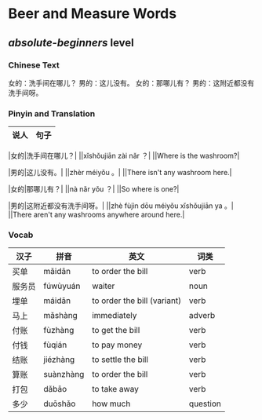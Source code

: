 # Beer and Measure Words
## *absolute-beginners* level

### Chinese Text
女的：洗手间在哪儿？
男的：这儿没有。
女的：那哪儿有？
男的：这附近都没有洗手间呀。

### Pinyin and Translation
|说人|句子|
|----|----|

|女的|洗手间在哪儿？|
||xǐshǒujiān zài nǎr ？|
||Where is the washroom?|

|男的|这儿没有。|
||zhèr méiyǒu 。|
||There isn't any washroom here.|

|女的|那哪儿有？|
||nà nǎr yǒu ？|
||So where is one?|

|男的|这附近都没有洗手间呀。|
||zhè fùjìn dōu méiyǒu xǐshǒujiān ya 。|
||There aren't any washrooms anywhere around here.|
### Vocab
|汉子|拼音|英文|词类|
|----|----|----|----|
|买单|mǎidān|to order the bill|verb|
|服务员|fúwùyuán|waiter|noun|
|埋单|máidān|to order the bill (variant)|verb|
|马上|mǎshàng|immediately|adverb|
|付账|fùzhàng|to get the bill|verb|
|付钱|fùqián|to pay money|verb|
|结账|jiézhàng|to settle the bill|verb|
|算账|suànzhàng|to order the bill|verb|
|打包|dǎbāo|to take away|verb|
|多少|duōshǎo|how much|question|